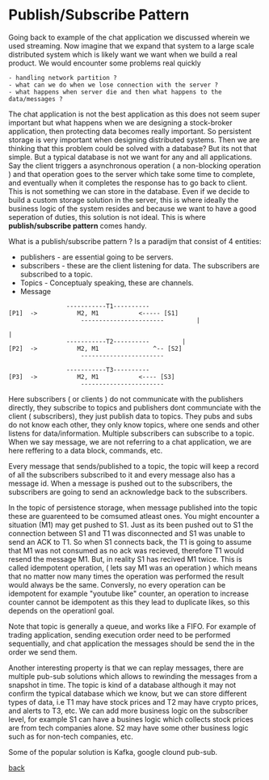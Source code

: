 # Publish/Subscribe Pattern
Going back to example of the chat application we discussed wherein we used streaming. Now imagine that we expand that system to a large scale distributed system which is likely want we want when we build a real product. We would encounter some problems real quickly

	- handling network partition ?
	- what can we do when we lose connection with the server ?
	- what happens when server die and then what happens to the data/messages ?

The chat application is not the best application as this does not seem super important but what happens when we are designing a stock-broker application, then protecting data becomes really important. So persistent storage is very important when designing distributed systems. Then we are thinking that this problem could be solved with a database? But its not that simple. But a typical database is not we want for any and all applications. Say the client triggers a asynchronous operation ( a non-blocking operation ) and that operation goes to the server which take some time to complete, and eventually when it completes the response has to go back to client. This is not something we can store in the database. Even if we decide to build a custom storage solution in the server, this is where ideally the business logic of the system resides and because we want to have a good seperation of duties, this solution is not ideal. This is where **publish/subscribe pattern** comes handy.

What is a publish/subscribe pattern ? Is a paradijm that consist of 4 entities:
* publishers - are essential going to be servers.
* subscribers - these are the client listening for data. The subscribers are subscribed to a topic.
* Topics - Conceptualy speaking, these are channels.
* Message

```
  				-----------T1----------
[P1]  ->           M2, M1           <----- [S1]
					-----------------------			|
																			|
  				-----------T2----------			|
[P2]  ->           M2, M1           	^-- [S2]
					-----------------------

  				-----------T3----------
[P3]  ->           M2, M1           <---- [S3]
					-----------------------
```

Here subscribers ( or clients ) do not communicate with the publishers directly, they subscribe to topics and publishers dont communciate with the client ( subscribers), they just publish data to topics. They pubs and subs do not know each other, they only know topics, where one sends and other listens for data/information. Multiple subscribers can subscribe to a topic. When we say message, we are not referring to a chat application, we are here reffering to a data block, commands, etc.

Every message that sends/published to a topic, the topic will keep a record of all the subscribers subscribed to it and every message also has a message id. When a message is pushed out to the subscribers, the subscribers are going to send an acknowledge back to the subscribers.

In the topic of persistence storage, when message published into the topic these are guarenteed to be comsumed atleast ones. You might encounter a situation (M1) may get pushed to S1. Just as its been pushed out to S1 the connection between S1 and T1 was disconnected and S1 was unable to send an ACK to T1. So when S1 connects back, the T1 is going to assume that M1 was not consumed as no ack was recieved, therefore T1 would resend the message M1. But, in reality S1 has recived M1 twice. This is called idempotent operation, ( lets say M1 was an operation ) which means that no matter now many times the operation was performed the result would always be the same. Conversly, no every operation can be idempotent for example "youtube like" counter, an operation to increase counter cannot be idempotent as this they lead to duplicate likes, so this depends on the operationl goal.

Note that topic is generally a queue, and works like a FIFO. For example of trading application, sending execution order need to be performed sequentially, and chat application the messages should be send the in the order we send them.

Another interesting property is that we can replay messages, there are multiple pub-sub solutions which allows to rewinding the messages from a snapshot in time. The topic is kind of a database although it may not confirm the typical database which we know, but we can store different types of data, i.e T1 may have stock prices and T2 may have crypto prices, and alerts to T3, etc. We can add more business logic on the subscriber level, for example S1 can have a busines logic which collects stock prices are from tech companies alone. S2 may have some other business logic such as for non-tech companies, etc.

Some of the popular solution is Kafka, google clound pub-sub.

[back](../SystemDesign.md)